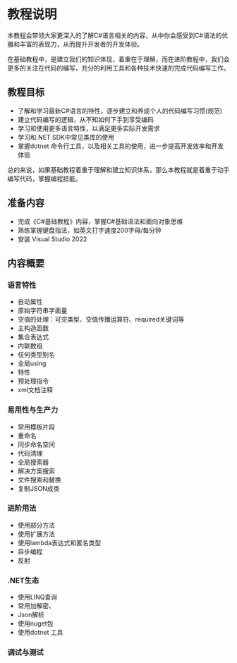 # 教程说明

本教程会带领大家更深入的了解C#语言相关的内容，从中你会感受到C#语法的优雅和丰富的表现力，从而提升开发者的开发体验。

在基础教程中，是建立我们的知识体现，着重在于理解，而在进阶教程中，我们会更多的关注在代码的编写，充分的利用工具和各种技术快速的完成代码编写工作。

## 教程目标

- 了解和学习最新C#语言的特性，逐步建立和养成个人的代码编写习惯(规范)
- 建立代码编写的逻辑，从不知如何下手到享受编码
- 学习和使用更多语言特性，以满足更多实际开发需求
- 学习和.NET SDK中常见类库的使用
- 掌握dotnet 命令行工具，以及相关工具的使用，进一步提高开发效率和开发体验

总的来说，如果基础教程着重于理解和建立知识体系，那么本教程就是着重于动手编写代码，掌握编程技能。

## 准备内容

- 完成《C#基础教程》内容，掌握C#基础语法和面向对象思维
- 熟练掌握键盘指法，如英文打字速度200字母/每分钟
- 安装 Visual Studio 2022

## 内容概要

### 语言特性

- 自动属性
- 原始字符串字面量
- 空值的处理：可空类型、空值传播运算符、required关键词等
- 主构造函数
- 集合表达式
- 内联数组
- 任何类型别名
- 全局using
- 特性
- 预处理指令
- xml文档注释

### 易用性与生产力

- 常用模板片段
- 重命名
- 同步命名空间
- 代码清理
- 全局搜索器
- 解决方案搜索
- 文件搜索和替换
- 复制JSON成类

### 进阶用法

- 使用部分方法
- 使用扩展方法
- 使用lambda表达式和匿名类型
- 异步编程
- 反射

### .NET生态

- 使用LINQ查询
- 常用加解密、
- Json解析
- 使用nuget包
- 使用dotnet 工具

### 调试与测试
